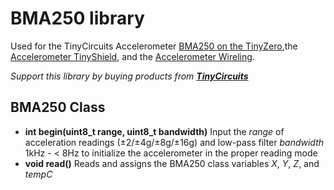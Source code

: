 # BMA250 library

Used for the TinyCircuits Accelerometer [BMA250 on the TinyZero](https://tinycircuits.com/collections/processors/products/tinyzero-processor?variant=21137366515796),the [Accelerometer TinyShield](https://tinycircuits.com/collections/sensors/products/accelerometer-tinyshield), and the [Accelerometer Wireling](https://tinycircuits.com/collections/wireling-sensors/products/accelerometer-wireling-bma250). 

*Support this library by buying products from **[TinyCircuits](https://tinycircuits.com/)***


## BMA250 Class

* **int begin(uint8_t range, uint8_t bandwidth)** Input the *range* of acceleration readings (±2/±4g/±8g/±16g) and low-pass filter *bandwidth* 1kHz - < 8Hz to initialize the accelerometer in the proper reading mode
* **void read()** Reads and assigns the BMA250 class variables *X*, *Y*, *Z*, and *tempC*
